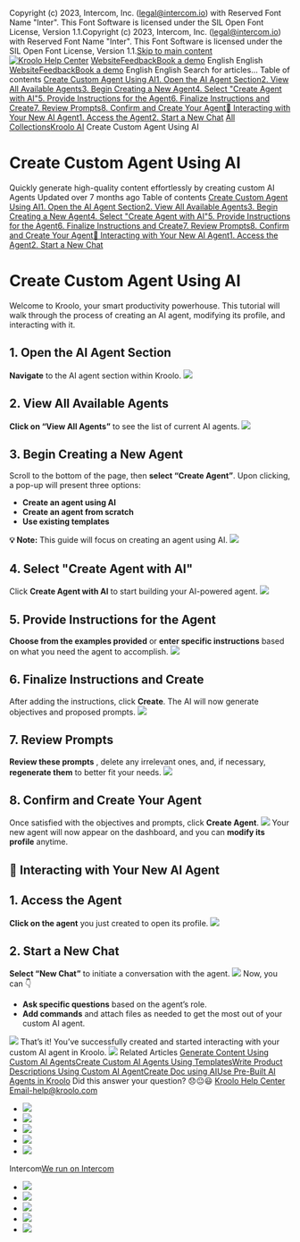 Copyright (c) 2023, Intercom, Inc. (legal@intercom.io) with Reserved Font Name "Inter". This Font Software is licensed under the SIL Open Font License, Version 1.1.Copyright (c) 2023, Intercom, Inc. (legal@intercom.io) with Reserved Font Name "Inter". This Font Software is licensed under the SIL Open Font License, Version 1.1.[Skip to main content](https://help.kroolo.com/en/articles/9669040-create-custom-agent-using-ai#main-content)
[![Kroolo Help Center](https://downloads.intercomcdn.com/i/o/h4qkzypg/611116/ee699fbf23fef0f6d8d4f666d84c/37cdcedd14003d8fdcfdeda0a05c09cb)](https://help.kroolo.com/en/)
[Website](https://kroolo.com/)[Feedback](https://kroolo.featurebase.app/)[Book a demo](https://kroolo.com/book-demo)
English
English
[Website](https://kroolo.com/)[Feedback](https://kroolo.featurebase.app/)[Book a demo](https://kroolo.com/book-demo)
English
English
Search for articles...
Table of contents
[Create Custom Agent Using AI](https://help.kroolo.com/en/articles/9669040-create-custom-agent-using-ai#h_89005ef43e)[1. Open the AI Agent Section](https://help.kroolo.com/en/articles/9669040-create-custom-agent-using-ai#h_53952f408a)[2. View All Available Agents](https://help.kroolo.com/en/articles/9669040-create-custom-agent-using-ai#h_7a83c116d2)[3. Begin Creating a New Agent](https://help.kroolo.com/en/articles/9669040-create-custom-agent-using-ai#h_976e37f613)[4. Select "Create Agent with AI"](https://help.kroolo.com/en/articles/9669040-create-custom-agent-using-ai#h_c23df3a7d4)[5. Provide Instructions for the Agent](https://help.kroolo.com/en/articles/9669040-create-custom-agent-using-ai#h_5e27c51da6)[6. Finalize Instructions and Create](https://help.kroolo.com/en/articles/9669040-create-custom-agent-using-ai#h_66c9f2993a)[7. Review Prompts](https://help.kroolo.com/en/articles/9669040-create-custom-agent-using-ai#h_680eb4e299)[8. Confirm and Create Your Agent](https://help.kroolo.com/en/articles/9669040-create-custom-agent-using-ai#h_a71aa2beb5)[📌 Interacting with Your New AI Agent](https://help.kroolo.com/en/articles/9669040-create-custom-agent-using-ai#h_452e79aa48)[1. Access the Agent](https://help.kroolo.com/en/articles/9669040-create-custom-agent-using-ai#h_6a1a7723c3)[2. Start a New Chat](https://help.kroolo.com/en/articles/9669040-create-custom-agent-using-ai#h_69b78fa69d)
[All Collections](https://help.kroolo.com/en/)[Kroolo AI](https://help.kroolo.com/en/collections/9304754-kroolo-ai)
Create Custom Agent Using AI
# Create Custom Agent Using AI
Quickly generate high-quality content effortlessly by creating custom AI Agents
Updated over 7 months ago
Table of contents
[Create Custom Agent Using AI](https://help.kroolo.com/en/articles/9669040-create-custom-agent-using-ai#h_89005ef43e)[1. Open the AI Agent Section](https://help.kroolo.com/en/articles/9669040-create-custom-agent-using-ai#h_53952f408a)[2. View All Available Agents](https://help.kroolo.com/en/articles/9669040-create-custom-agent-using-ai#h_7a83c116d2)[3. Begin Creating a New Agent](https://help.kroolo.com/en/articles/9669040-create-custom-agent-using-ai#h_976e37f613)[4. Select "Create Agent with AI"](https://help.kroolo.com/en/articles/9669040-create-custom-agent-using-ai#h_c23df3a7d4)[5. Provide Instructions for the Agent](https://help.kroolo.com/en/articles/9669040-create-custom-agent-using-ai#h_5e27c51da6)[6. Finalize Instructions and Create](https://help.kroolo.com/en/articles/9669040-create-custom-agent-using-ai#h_66c9f2993a)[7. Review Prompts](https://help.kroolo.com/en/articles/9669040-create-custom-agent-using-ai#h_680eb4e299)[8. Confirm and Create Your Agent](https://help.kroolo.com/en/articles/9669040-create-custom-agent-using-ai#h_a71aa2beb5)[📌 Interacting with Your New AI Agent](https://help.kroolo.com/en/articles/9669040-create-custom-agent-using-ai#h_452e79aa48)[1. Access the Agent](https://help.kroolo.com/en/articles/9669040-create-custom-agent-using-ai#h_6a1a7723c3)[2. Start a New Chat](https://help.kroolo.com/en/articles/9669040-create-custom-agent-using-ai#h_69b78fa69d)
# Create Custom Agent Using AI
Welcome to Kroolo, your smart productivity powerhouse. This tutorial will walk through the process of creating an AI agent, modifying its profile, and interacting with it.
## 1. Open the AI Agent Section
**Navigate** to the AI agent section within Kroolo.
[![](https://downloads.intercomcdn.com/i/o/h4qkzypg/1230884319/e72d29ec8e8cdee5d05eee76c708/273eaaca-18a0-4859-83f7-2c1a5183099b.png?expires=1747842300&signature=b8cf323c0a12c33d88a471d0d9d4620a4ebb4e7747dcdb781fec96a022746cb3&req=dSIkFsF2mYJeUPMW1HO4zYRa4dbCvpbKQ5wIm8MXyJdqCln2mSDk0OVD0nLn%0AL664DoGFP%2FXtkgG3t%2B8%3D%0A)](https://downloads.intercomcdn.com/i/o/h4qkzypg/1230884319/e72d29ec8e8cdee5d05eee76c708/273eaaca-18a0-4859-83f7-2c1a5183099b.png?expires=1747842300&signature=b8cf323c0a12c33d88a471d0d9d4620a4ebb4e7747dcdb781fec96a022746cb3&req=dSIkFsF2mYJeUPMW1HO4zYRa4dbCvpbKQ5wIm8MXyJdqCln2mSDk0OVD0nLn%0AL664DoGFP%2FXtkgG3t%2B8%3D%0A)
## 2. View All Available Agents
**Click on “View All Agents”** to see the list of current AI agents. 
[![](https://downloads.intercomcdn.com/i/o/h4qkzypg/1230884318/ba48950ee4f9ea9be4b2c491e9aa/b13bd52a-cc12-4463-a90f-41ca73f7bc9a.png?expires=1747842300&signature=26c311b73192c7256acd6175da995d00cd9b13e4348ff13974654e8b54b3c88e&req=dSIkFsF2mYJeUfMW1HO4zaRRl6R9R5Yk%2Fy12d%2F92JwWlVo0T8jsaeQFQmP4A%0AG1H1Qf8nDZSNd5yEEYc%3D%0A)](https://downloads.intercomcdn.com/i/o/h4qkzypg/1230884318/ba48950ee4f9ea9be4b2c491e9aa/b13bd52a-cc12-4463-a90f-41ca73f7bc9a.png?expires=1747842300&signature=26c311b73192c7256acd6175da995d00cd9b13e4348ff13974654e8b54b3c88e&req=dSIkFsF2mYJeUfMW1HO4zaRRl6R9R5Yk%2Fy12d%2F92JwWlVo0T8jsaeQFQmP4A%0AG1H1Qf8nDZSNd5yEEYc%3D%0A)
## 3. Begin Creating a New Agent
Scroll to the bottom of the page, then **select “Create Agent”**.
Upon clicking, a pop-up will present three options:
  * **Create an agent using AI**
  * **Create an agent from scratch**
  * **Use existing templates**


**💡 Note:** This guide will focus on creating an agent using AI.
[![](https://downloads.intercomcdn.com/i/o/h4qkzypg/1230884317/45a18c80f3a13a03217b5bd0198a/78bf3671-2cf7-42cc-8a1b-e3a36338ce51.png?expires=1747842300&signature=d917e2c034195391a17855eae2bde94a1e0bcbc2cfbe92c1fddd937eec144787&req=dSIkFsF2mYJeXvMW1HO4zQw3fVFHhe9Q7RkPEHWf7WF32BRzOvfrD2%2FTOttf%0AQjedlxaPjji1I73mpJo%3D%0A)](https://downloads.intercomcdn.com/i/o/h4qkzypg/1230884317/45a18c80f3a13a03217b5bd0198a/78bf3671-2cf7-42cc-8a1b-e3a36338ce51.png?expires=1747842300&signature=d917e2c034195391a17855eae2bde94a1e0bcbc2cfbe92c1fddd937eec144787&req=dSIkFsF2mYJeXvMW1HO4zQw3fVFHhe9Q7RkPEHWf7WF32BRzOvfrD2%2FTOttf%0AQjedlxaPjji1I73mpJo%3D%0A)
## 4. Select "Create Agent with AI"
Click **Create Agent with AI** to start building your AI-powered agent. 
[![](https://downloads.intercomcdn.com/i/o/h4qkzypg/1230884330/970381179df29c586f4868143229/0af4ef52-39ef-4b97-ac58-3abae6e8cb2a.png?expires=1747842300&signature=1a6a0032f0093b8ba5607cf02545ceecb68eb00012ac5d4d6ed2d2af140ad21b&req=dSIkFsF2mYJcWfMW1HO4zaSmiNWIzfEpmMT6MiacTZh4RBdwNxVICGSgdj6z%0ACb2WLdmaPWBZdjwhD5U%3D%0A)](https://downloads.intercomcdn.com/i/o/h4qkzypg/1230884330/970381179df29c586f4868143229/0af4ef52-39ef-4b97-ac58-3abae6e8cb2a.png?expires=1747842300&signature=1a6a0032f0093b8ba5607cf02545ceecb68eb00012ac5d4d6ed2d2af140ad21b&req=dSIkFsF2mYJcWfMW1HO4zaSmiNWIzfEpmMT6MiacTZh4RBdwNxVICGSgdj6z%0ACb2WLdmaPWBZdjwhD5U%3D%0A)
## 5. Provide Instructions for the Agent
**Choose from the examples provided** or **enter specific instructions** based on what you need the agent to accomplish. 
[![](https://downloads.intercomcdn.com/i/o/h4qkzypg/1230884327/68e84291c2218f623986425bf071/036de213-3de6-4529-8613-0948b7a33a5b.gif?expires=1747842300&signature=73ad1a84862c50cf6170bb8e0753fa12c9489c06ba14850bc23165b1377ed0cb&req=dSIkFsF2mYJdXvMW1HO4zU%2BZqvhwhvZ0CpoizdABAAio1nx2AfAERGRKeeBa%0ACicTVmMT1hxjrIXvFv8%3D%0A)](https://downloads.intercomcdn.com/i/o/h4qkzypg/1230884327/68e84291c2218f623986425bf071/036de213-3de6-4529-8613-0948b7a33a5b.gif?expires=1747842300&signature=73ad1a84862c50cf6170bb8e0753fa12c9489c06ba14850bc23165b1377ed0cb&req=dSIkFsF2mYJdXvMW1HO4zU%2BZqvhwhvZ0CpoizdABAAio1nx2AfAERGRKeeBa%0ACicTVmMT1hxjrIXvFv8%3D%0A)
## 6. Finalize Instructions and Create
After adding the instructions, click **Create**. The AI will now generate objectives and proposed prompts. 
[![](https://downloads.intercomcdn.com/i/o/h4qkzypg/1230884321/3b2b2bd75fc4ca450b6df0f292ae/eed3c842-3576-47cc-92d4-59b71e386672.png?expires=1747842300&signature=d721c00dd794afce5891ccf55f07fb070064757d56a9338cff4c1795c22e480d&req=dSIkFsF2mYJdWPMW1HO4zT37gUlltTUhwa7nptwt8VQwEe0ubZuMDgHidmw%2B%0A1%2BBa3sTRtzQrSzenWC8%3D%0A)](https://downloads.intercomcdn.com/i/o/h4qkzypg/1230884321/3b2b2bd75fc4ca450b6df0f292ae/eed3c842-3576-47cc-92d4-59b71e386672.png?expires=1747842300&signature=d721c00dd794afce5891ccf55f07fb070064757d56a9338cff4c1795c22e480d&req=dSIkFsF2mYJdWPMW1HO4zT37gUlltTUhwa7nptwt8VQwEe0ubZuMDgHidmw%2B%0A1%2BBa3sTRtzQrSzenWC8%3D%0A)
## 7. Review Prompts
**Review these prompts** , delete any irrelevant ones, and, if necessary, **regenerate them** to better fit your needs.
[![](https://downloads.intercomcdn.com/i/o/h4qkzypg/1230884323/0e144b09a1445810367196ccdabe/408e42c6-2ecd-4ef8-8509-4d359823f3dd.gif?expires=1747842300&signature=5e18e76e07b7341fbb4572ce044e598871979b93316d41b41017a8f82c68fe82&req=dSIkFsF2mYJdWvMW1HO4zX9XYnpjw7VOGXYipExj9PWleNM9BxZXXqQxhC1K%0AaGVTW32f57MQvhSz0sM%3D%0A)](https://downloads.intercomcdn.com/i/o/h4qkzypg/1230884323/0e144b09a1445810367196ccdabe/408e42c6-2ecd-4ef8-8509-4d359823f3dd.gif?expires=1747842300&signature=5e18e76e07b7341fbb4572ce044e598871979b93316d41b41017a8f82c68fe82&req=dSIkFsF2mYJdWvMW1HO4zX9XYnpjw7VOGXYipExj9PWleNM9BxZXXqQxhC1K%0AaGVTW32f57MQvhSz0sM%3D%0A)
## **8.** Confirm and Create Your Agent
Once satisfied with the objectives and prompts, click **Create Agent**.
[![](https://downloads.intercomcdn.com/i/o/h4qkzypg/1230884332/b14ec72b4bf0de496ec1928ed1d1/88df5e6c-2eec-4be9-8a16-a6a29c4eb221.png?expires=1747842300&signature=86be80f17315b46a9d9a5c287c3e50944b8b378c4c40cf72dbf7d4293d51af01&req=dSIkFsF2mYJcW%2FMW1HO4zQw9i2etAfT7NOxRBa2QfDbDJSQhLtbfd7McwETg%0AAJx00SlvQ9gjLRnceBE%3D%0A)](https://downloads.intercomcdn.com/i/o/h4qkzypg/1230884332/b14ec72b4bf0de496ec1928ed1d1/88df5e6c-2eec-4be9-8a16-a6a29c4eb221.png?expires=1747842300&signature=86be80f17315b46a9d9a5c287c3e50944b8b378c4c40cf72dbf7d4293d51af01&req=dSIkFsF2mYJcW%2FMW1HO4zQw9i2etAfT7NOxRBa2QfDbDJSQhLtbfd7McwETg%0AAJx00SlvQ9gjLRnceBE%3D%0A)
Your new agent will now appear on the dashboard, and you can **modify its profile** anytime.
## 📌 Interacting with Your New AI Agent
## 1. Access the Agent
**Click on the agent** you just created to open its profile.
[![](https://downloads.intercomcdn.com/i/o/h4qkzypg/1230884325/7a4ac8bc4c883ebceb687474168f/b7764d9d-99a3-4bee-82ce-de8ac3b335b3.gif?expires=1747842300&signature=ec308e382500a1f133f75df2a71f63c580eeb9b8242f3507efa4100f899eddf1&req=dSIkFsF2mYJdXPMW1HO4zY3uH%2FXzuXDQ0yavzkK9QGnysreYDWIUp%2F2khuRp%0AoSC2VTMyvtgyLPiT1xU%3D%0A)](https://downloads.intercomcdn.com/i/o/h4qkzypg/1230884325/7a4ac8bc4c883ebceb687474168f/b7764d9d-99a3-4bee-82ce-de8ac3b335b3.gif?expires=1747842300&signature=ec308e382500a1f133f75df2a71f63c580eeb9b8242f3507efa4100f899eddf1&req=dSIkFsF2mYJdXPMW1HO4zY3uH%2FXzuXDQ0yavzkK9QGnysreYDWIUp%2F2khuRp%0AoSC2VTMyvtgyLPiT1xU%3D%0A)
## 2. Start a New Chat
**Select “New Chat”** to initiate a conversation with the agent. 
[![](https://downloads.intercomcdn.com/i/o/h4qkzypg/1230884324/b6425a79a7ad6a67d08a8cf20468/66df6a77-bb45-4524-ab4d-287621f5b4c6.png?expires=1747842300&signature=b9ccefb56358834708655ecea3848187a852565f677db122a992848c1821207a&req=dSIkFsF2mYJdXfMW1HO4zQWeO21ySUbo87kFzkJF9ajZW0kF2hM2FQUYwPrG%0AkTvoKqp6hZMyiKD3XHc%3D%0A)](https://downloads.intercomcdn.com/i/o/h4qkzypg/1230884324/b6425a79a7ad6a67d08a8cf20468/66df6a77-bb45-4524-ab4d-287621f5b4c6.png?expires=1747842300&signature=b9ccefb56358834708655ecea3848187a852565f677db122a992848c1821207a&req=dSIkFsF2mYJdXfMW1HO4zQWeO21ySUbo87kFzkJF9ajZW0kF2hM2FQUYwPrG%0AkTvoKqp6hZMyiKD3XHc%3D%0A)
Now, you can 👇
  * **Ask specific questions** based on the agent’s role. 
  * **Add commands** and attach files as needed to get the most out of your custom AI agent.


[![](https://downloads.intercomcdn.com/i/o/h4qkzypg/1230884326/72f3db2b96e1011d6abf29009f17/fcf43eb7-7cb2-4b55-8373-aceec3460e17.gif?expires=1747842300&signature=412a2dc6cf76b19663adf81b612f4951953e432b37c81238efc353427b5c66de&req=dSIkFsF2mYJdX%2FMW1HO4zQnJvsOKpBb89oXeRcYjFXGSRs%2FiVj9EPUIVHE%2By%0As8nmWdMQmxMkBqG0ReQ%3D%0A)](https://downloads.intercomcdn.com/i/o/h4qkzypg/1230884326/72f3db2b96e1011d6abf29009f17/fcf43eb7-7cb2-4b55-8373-aceec3460e17.gif?expires=1747842300&signature=412a2dc6cf76b19663adf81b612f4951953e432b37c81238efc353427b5c66de&req=dSIkFsF2mYJdX%2FMW1HO4zQnJvsOKpBb89oXeRcYjFXGSRs%2FiVj9EPUIVHE%2By%0As8nmWdMQmxMkBqG0ReQ%3D%0A)
That’s it! You’ve successfully created and started interacting with your custom AI agent in Kroolo. 
[![](https://downloads.intercomcdn.com/i/o/1154267530/157cb0e05430990af343d6ba/cta+2.png?expires=1747842300&signature=d48b44b5a1d6576455f7470f7ffc715e9f35b18f3f51af43de883b78b3da394f&req=dSEiEst4moRcWfMW1HO4zYFt5IiLDPvttz6LImwYW46UwyVW8lzI4FX47ANv%0AstECK4Ay8mFdFS9xSuI%3D%0A)](https://kroolo.com/)
Related Articles
[Generate Content Using Custom AI Agents](https://help.kroolo.com/en/articles/9669041-generate-content-using-custom-ai-agents)[Create Custom AI Agents Using Templates](https://help.kroolo.com/en/articles/9679550-create-custom-ai-agents-using-templates)[Write Product Descriptions Using Custom AI Agent](https://help.kroolo.com/en/articles/9679558-write-product-descriptions-using-custom-ai-agent)[Create Doc using AI](https://help.kroolo.com/en/articles/9826798-create-doc-using-ai)[Use Pre-Built AI Agents in Kroolo](https://help.kroolo.com/en/articles/9996115-use-pre-built-ai-agents-in-kroolo)
Did this answer your question?
😞😐😃
[Kroolo Help Center](https://help.kroolo.com/en/)
Email-help@kroolo.com
  * [![](https://intercom.help/kroolo/assets/svg/icon:social-facebook/FFFFFF)](https://www.facebook.com/profile.php?id=61553808299270)
  * [![](https://intercom.help/kroolo/assets/svg/icon:social-linkedin/FFFFFF)](https://www.linkedin.com/company/getkroolo)
  * [![](https://intercom.help/kroolo/assets/svg/icon:social-instagram/FFFFFF)](https://www.instagram.com/getkroolo)
  * [![](https://intercom.help/kroolo/assets/svg/icon:social-youtube/FFFFFF)](https://www.youtube.com/@getkroolo/featured)
  * [![](https://intercom.help/kroolo/assets/svg/icon:social-twitter-x/FFFFFF)](https://www.twitter.com/getkroolo)


Intercom[We run on Intercom](https://www.intercom.com/intercom-link?company=Kroolo&solution=customer-support&utm_campaign=intercom-link&utm_content=We+run+on+Intercom&utm_medium=help-center&utm_referrer=https%3A%2F%2Fhelp.kroolo.com%2Fen%2Farticles%2F9669040-create-custom-agent-using-ai&utm_source=desktop-web)
  * [![](https://intercom.help/kroolo/assets/svg/icon:social-facebook/FFFFFF)](https://www.facebook.com/profile.php?id=61553808299270)
  * [![](https://intercom.help/kroolo/assets/svg/icon:social-linkedin/FFFFFF)](https://www.linkedin.com/company/getkroolo)
  * [![](https://intercom.help/kroolo/assets/svg/icon:social-instagram/FFFFFF)](https://www.instagram.com/getkroolo)
  * [![](https://intercom.help/kroolo/assets/svg/icon:social-youtube/FFFFFF)](https://www.youtube.com/@getkroolo/featured)
  * [![](https://intercom.help/kroolo/assets/svg/icon:social-twitter-x/FFFFFF)](https://www.twitter.com/getkroolo)


